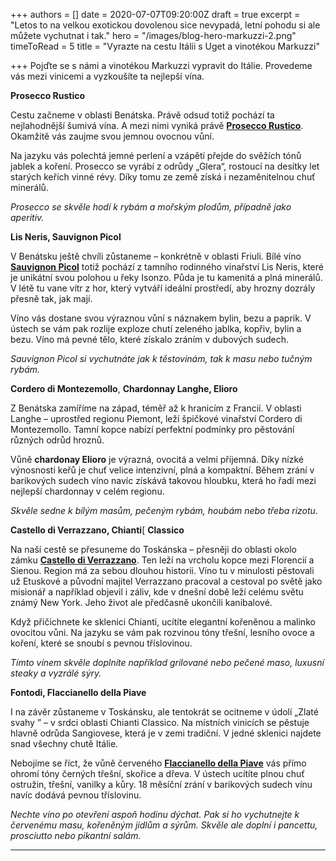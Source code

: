 +++
authors = []
date = 2020-07-07T09:20:00Z
draft = true
excerpt = "Letos to na velkou exotickou dovolenou sice nevypadá, letní pohodu si ale můžete vychutnat i tak."
hero = "/images/blog-hero-markuzzi-2.png"
timeToRead = 5
title = "Vyrazte na cestu Itálii s Uget a vinotékou Markuzzi"

+++
Pojďte se s námi a vinotékou Markuzzi vypravit do Itálie. Provedeme vás mezi vinicemi a vyzkoušíte ta nejlepší vína.

**Prosecco Rustico**

Cestu začneme v oblasti Benátska. Právě odsud totiž pochází ta nejlahodnější šumivá vína. A mezi nimi vyniká právě [**Prosecco Rustico**](https://shop.uget.cz/products/504-nino-franco-valdobbiadene-rustico-prosecco-di-valdobbiadene-docg-magnum201815). Okamžitě vás zaujme svou jemnou ovocnou vůní.

Na jazyku vás polechtá jemné perlení a vzápětí přejde do svěžích tónů jablek a koření. Prosecco se vyrábí z odrůdy „Glera“, rostoucí na desítky let starých keřích vinné révy. Díky tomu ze země získá i nezaměnitelnou chuť minerálů.

_Prosecco se skvěle hodí k rybám a mořským plodům, případně jako aperitiv._

**Lis Neris, Sauvignon Picol**

V Benátsku ještě chvíli zůstaneme – konkrétně v oblasti Friuli. Bílé víno [**Sauvignon Picol**](https://shop.uget.cz/products/540-lis-neris-friuli-isonzo-lis-igt-pinot-grigio--chardonnay--sauvignon2016075) totiž pochází z tamního rodinného vinařství Lis Neris, které je unikátní svou polohou u řeky Isonzo. Půda je tu kamenitá a plná minerálů. V létě tu vane vítr z hor, který vytváří ideální prostředí, aby hrozny dozrály přesně tak, jak mají.

Víno vás dostane svou výraznou vůní s náznakem bylin, bezu a paprik. V ústech se vám pak rozlije exploze chutí zeleného jablka, kopřiv, bylin a bezu. Víno má pevné tělo, které získalo zráním v dubových sudech.

_Sauvignon Picol si vychutnáte jak k těstovinám, tak k masu nebo tučným rybám._

**Cordero di Montezemollo**, **Chardonnay Langhe, Elioro**

Z Benátska zamíříme na západ, téměř až k hranicím z Francií. V oblasti Langhe – uprostřed regionu Piemont, leží špičkové vinařství Cordero di Montezemollo. Tamní kopce nabízí perfektní podmínky pro pěstování různých odrůd hroznů.

Vůně **chardonay Elioro** je výrazná, ovocitá a velmi příjemná. Díky nízké výnosnosti keřů je chuť velice intenzivní, plná a kompaktní. Během zrání v barikových sudech víno navíc získává takovou hloubku, která ho řadí mezi nejlepší chardonnay v celém regionu.

_Skvěle sedne k bílým masům, pečeným rybám, houbám nebo třeba rizotu_.

**Castello di Verrazzano, Chianti**[\[](#_msocom_1) **Classico**

Na naší cestě se přesuneme do Toskánska – přesněji do oblasti okolo zámku [**Castello di Verrazzano**](https://shop.uget.cz/products/425-castello-di-verrazzano---toscana---greve-chianti-classico-docg2016075). Ten leží na vrcholu kopce mezi Florencií a Sienou. Region má za sebou dlouhou historii. Víno tu v minulosti pěstovali už Etuskové a původní majitel Verrazzano pracoval a cestoval po světě jako misionář a například objevil i záliv, kde v dnešní době leží celému světu známý New York. Jeho život ale předčasně ukončili kanibalové.

Když přičichnete ke sklenici Chianti, ucítíte elegantní kořeněnou a malinko ovocitou vůni. Na jazyku se vám pak rozvinou tóny třešní, lesního ovoce a koření, které se snoubí s pevnou tříslovinou.

_Tímto vínem skvěle doplníte například grilované nebo pečené maso, luxusní steaky a vyzrálé sýry._

**Fontodi, Flaccianello della Piave**

I na závěr zůstaneme v Toskánsku, ale tentokrát se ocitneme v údolí „Zlaté svahy ” – v srdci oblasti Chianti Classico. Na místních vinicích se pěstuje hlavně odrůda Sangiovese, která je v zemi tradiční. V jedné sklenici najdete snad všechny chutě Itálie.

Nebojíme se říct, že vůně červeného [**Flaccianello della Piave**](https://shop.uget.cz/products/439-fontodi---toscana---panzano-flaccianello-della-pieve-igt20163) vás přímo ohromí tóny černých třešní, skořice a dřeva. V ústech ucítíte plnou chuť ostružin, třešní, vanilky a kůry. 18 měsíční zrání v barikových sudech vínu navíc dodává pevnou tříslovinu.

_Nechte víno po otevření aspoň hodinu dýchat. Pak si ho vychutnejte k červenému masu, kořeněným jídlům a sýrům. Skvěle ale doplní i pancettu, prosciutto nebo pikantní salám._

***